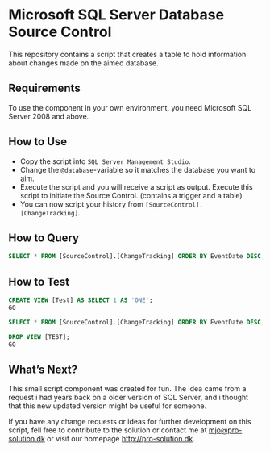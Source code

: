 # Microsoft SQL Server Database Source Control
This repository contains a script that creates a table to hold information about changes made on the aimed database.  

## Requirements
To use the component in your own environment, you need Microsoft SQL Server 2008 and above.

## How to Use
 - Copy the script into `SQL Server Management Studio`.
 - Change the `@database`-variable so it matches the database you want to aim.
 - Execute the script and you will receive a script as output. Execute this script to initiate the Source Control. (contains a trigger and a table) 
 - You can now script your history from `[SourceControl].[ChangeTracking]`.

## How to Query
```sql
SELECT * FROM [SourceControl].[ChangeTracking] ORDER BY EventDate DESC;
```

## How to Test
```sql
CREATE VIEW [Test] AS SELECT 1 AS 'ONE';
GO

SELECT * FROM [SourceControl].[ChangeTracking] ORDER BY EventDate DESC;

DROP VIEW [TEST];
GO
```

## What’s Next?
This small script component was created for fun. The idea came from a request i had years back on a older version of SQL Server, and i thought that this new updated version might be useful for someone.

If you have any change requests or ideas for further development on this script, fell free to contribute to the solution or contact me at mjo@pro-solution.dk or visit our homepage http://pro-solution.dk.
